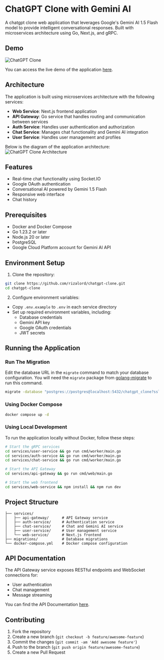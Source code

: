 # ChatGPT Clone with Gemini AI

A chatgpt clone web application that leverages Google's Gemini AI 1.5 Flash model to provide intelligent conversational responses. Built with microservices architecture using Go, Next.js, and gRPC.

## Demo

![ChatGPT Clone](https://i.imgur.com/9hyNmw8.gif)

You can access the live demo of the application [here](https://chatbot-web-service.vercel.app/).

## Architecture

The application is built using microservices architecture with the following services:

- **Web Service**: Next.js frontend application
- **API Gateway**: Go service that handles routing and communication between services
- **Auth Service**: Handles user authentication and authorization
- **Chat Service**: Manages chat functionality and Gemini AI integration
- **User Service**: Handles user management and profiles

Below is the diagram of the application architecture:
![ChatGPT Clone Architecture](https://i.imgur.com/lLTSAIH.png)

## Features

- Real-time chat functionality using Socket.IO
- Google OAuth authentication
- Conversational AI powered by Gemini 1.5 Flash
- Responsive web interface
- Chat history

## Prerequisites

- Docker and Docker Compose
- Go 1.23.2 or later
- Node.js 20 or later
- PostgreSQL
- Google Cloud Platform account for Gemini AI API

## Environment Setup

1. Clone the repository:
```bash
git clone https://github.com/rizalord/chatgpt-clone.git
cd chatgpt-clone
```

2. Configure environment variables:
- Copy `.env.example` to `.env` in each service directory
- Set up required environment variables, including:
  - Database credentials
  - Gemini API key
  - Google OAuth credentials
  - JWT secrets

## Running the Application

### Run The Migration
Edit the database URL in the `migrate` command to match your database configuration. You will need the `migrate` package from [golang-migrate](https://github.com/golang-migrate/migrate) to run this command.
```bash
migrate -database "postgres://postgres@localhost:5432/chatgpt_clone?sslmode=disable" -path ./migrations up
```

### Using Docker Compose

```bash
docker compose up -d
```

### Using Local Development

To run the application locally without Docker, follow these steps:

```bash
# Start the gRPC services
cd services/user-service && go run cmd/worker/main.go
cd services/auth-service && go run cmd/worker/main.go
cd services/chat-service && go run cmd/worker/main.go

# Start the API Gateway
cd services/api-gateway && go run cmd/web/main.go

# Start the web frontend
cd services/web-service && npm install && npm run dev
```

## Project Structure
```
├── services/
│   ├── api-gateway/      # API Gateway service
│   ├── auth-service/     # Authentication service
│   ├── chat-service/     # Chat and Gemini AI service
│   ├── user-service/     # User management service
│   └── web-service/      # Next.js frontend
├── migrations/           # Database migrations
└── docker-compose.yml    # Docker compose configuration
```

## API Documentation
The API Gateway service exposes RESTful endpoints and WebSocket connections for:
- User authentication
- Chat management
- Message streaming

You can find the API Documentation [here](https://documenter.getpostman.com/view/8647915/2sAYJ6CzwA).

## Contributing
1. Fork the repository
2. Create a new branch (`git checkout -b feature/awesome-feature`)
3. Commit the changes (`git commit -am 'Add awesome feature'`)
4. Push to the branch (`git push origin feature/awesome-feature`)
5. Create a new Pull Request